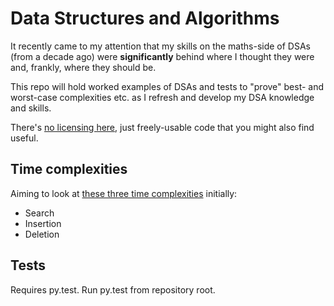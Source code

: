 # Data Structures and Algorithms

It recently came to my attention that my skills on the maths-side of DSAs
(from a decade ago) were __significantly__ behind where I thought they were
and, frankly, where they should be.

This repo will hold worked examples of DSAs and tests to "prove" best- and
worst-case complexities etc. as I refresh and develop my DSA knowledge and
skills.

There's [no licensing here](UNLICENCE), just freely-usable code that you might
also find useful.

## Time complexities

Aiming to look at [these three time complexities](http://bigocheatsheet.com/)
initially:

* Search
* Insertion
* Deletion

## Tests

Requires py.test. Run py.test from repository root.
